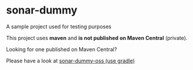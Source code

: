 # sonar-dummy

A sample project used for testing purposes

This project uses **maven** and **is not published on Maven Central** (private).

Looking for one published on Maven Central?

Please have a look at [sonar-dummy-oss (use gradle)](https://github.com/SonarSource/sonar-dummy-oss)
